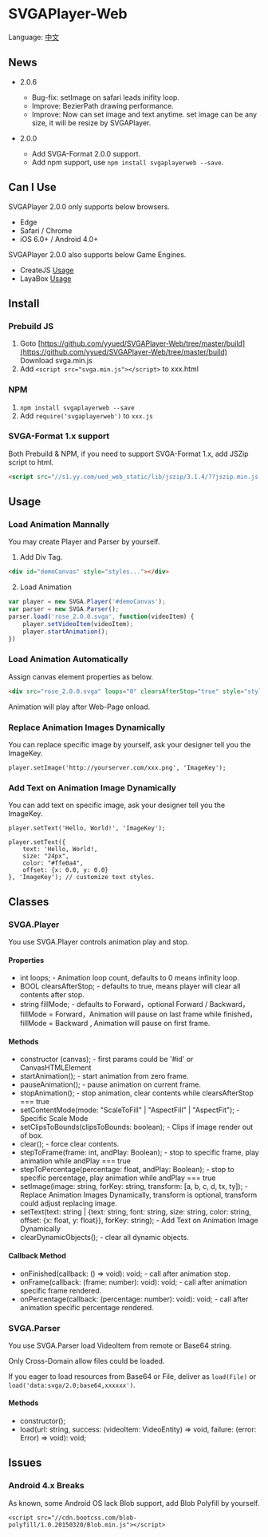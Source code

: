 # SVGAPlayer-Web

Language: [中文](README.zh.md)

## News

* 2.0.6
    * Bug-fix: setImage on safari leads inifity loop.
    * Improve: BezierPath drawing performance.
    * Improve: Now can set image and text anytime. set image can be any size, it will be resize by SVGAPlayer.

* 2.0.0
    * Add SVGA-Format 2.0.0 support.
    * Add npm support, use ```npm install svgaplayerweb --save```.

## Can I Use

SVGAPlayer 2.0.0 only supports below browsers.

* Edge
* Safari / Chrome
* iOS 6.0+ / Android 4.0+

SVGAPlayer 2.0.0 also supports below Game Engines.

* CreateJS [Usage](CreateJS.README.md)
* LayaBox [Usage](LayaBox.README.md)

## Install

### Prebuild JS
1. Goto [https://github.com/yyued/SVGAPlayer-Web/tree/master/build](https://github.com/yyued/SVGAPlayer-Web/tree/master/build) Download svga.min.js
2. Add ```<script src="svga.min.js"></script>``` to xxx.html

### NPM
1. ```npm install svgaplayerweb --save```
2. Add ``` require('svgaplayerweb') ``` to ```xxx.js```

### SVGA-Format 1.x support

Both Prebuild & NPM, if you need to support SVGA-Format 1.x, add JSZip script to html.

```html
<script src="//s1.yy.com/ued_web_static/lib/jszip/3.1.4/??jszip.min.js,jszip-utils.min.js" charset="utf-8"></script>
```

## Usage

### Load Animation Mannally

You may create Player and Parser by yourself.

1. Add Div Tag.

```html
<div id="demoCanvas" style="styles..."></div>
```

2. Load Animation

```js
var player = new SVGA.Player('#demoCanvas');
var parser = new SVGA.Parser();
parser.load('rose_2.0.0.svga', function(videoItem) {
    player.setVideoItem(videoItem);
    player.startAnimation();
})
```

### Load Animation Automatically

Assign canvas element properties as below.

```html
<div src="rose_2.0.0.svga" loops="0" clearsAfterStop="true" style="styles..."></div>
```

Animation will play after Web-Page onload.

### Replace Animation Images Dynamically

You can replace specific image by yourself, ask your designer tell you the ImageKey.

```
player.setImage('http://yourserver.com/xxx.png', 'ImageKey');
```

### Add Text on Animation Image Dynamically

You can add text on specific image, ask your designer tell you the ImageKey.

```
player.setText('Hello, World!', 'ImageKey');
```

```
player.setText({ 
    text: 'Hello, World!, 
    size: "24px", 
    color: "#ffe0a4",
    offset: {x: 0.0, y: 0.0}
}, 'ImageKey'); // customize text styles.
```

## Classes

### SVGA.Player

You use SVGA.Player controls animation play and stop.

#### Properties

* int loops; - Animation loop count, defaults to 0 means infinity loop.
* BOOL clearsAfterStop; - defaults to true, means player will clear all contents after stop.
* string fillMode; - defaults to Forward，optional Forward / Backward，fillMode = Forward，Animation will pause on last frame while finished，fillMode = Backward , Animation will pause on first frame.

#### Methods

* constructor (canvas); - first params could be '#id' or CanvasHTMLElement
* startAnimation(); - start animation from zero frame.
* pauseAnimation(); - pause animation on current frame.
* stopAnimation(); - stop animation, clear contents while clearsAfterStop === true
* setContentMode(mode: "ScaleToFill" | "AspectFill" | "AspectFit"); - Specific Scale Mode
* setClipsToBounds(clipsToBounds: boolean); - Clips if image render out of box.
* clear(); - force clear contents.
* stepToFrame(frame: int, andPlay: Boolean); - stop to specific frame, play animation while andPlay === true
* stepToPercentage(percentage: float, andPlay: Boolean); - stop to specific percentage, play animation while andPlay === true
* setImage(image: string, forKey: string, transform: [a, b, c, d, tx, ty]); - Replace Animation Images Dynamically, transform is optional, transform could adjust replacing image.
* setText(text: string | {text: string, font: string, size: string, color: string, offset: {x: float, y: float}}, forKey: string); - Add Text on Animation Image Dynamically
* clearDynamicObjects(); - clear all dynamic objects.

#### Callback Method
* onFinished(callback: () => void): void; - call after animation stop.
* onFrame(callback: (frame: number): void): void; - call after animation specific frame rendered.
* onPercentage(callback: (percentage: number): void): void; - call after animation specific percentage rendered.

### SVGA.Parser

You use SVGA.Parser load VideoItem from remote or Base64 string.

Only Cross-Domain allow files could be loaded.

If you eager to load resources from Base64 or File, deliver as ```load(File)``` or ```load('data:svga/2.0;base64,xxxxxx')```.

#### Methods

* constructor();
* load(url: string, success: (videoItem: VideoEntity) => void, failure: (error: Error) => void): void;

## Issues

### Android 4.x Breaks

As known, some Android OS lack Blob support, add Blob Polyfill by yourself.

```
<script src="//cdn.bootcss.com/blob-polyfill/1.0.20150320/Blob.min.js"></script>
```